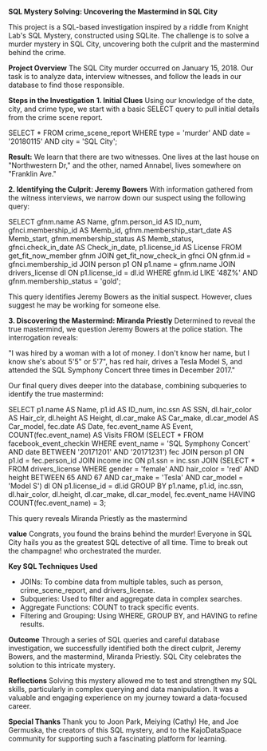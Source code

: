 **SQL Mystery Solving: Uncovering the Mastermind in SQL City**

This project is a SQL-based investigation inspired by a riddle from Knight Lab's SQL Mystery, 
constructed using SQLite. The challenge is to solve a murder mystery in SQL City, 
uncovering both the culprit and the mastermind behind the crime.

**Project Overview** 
The SQL City murder occurred on January 15, 2018. Our task is to analyze data, interview witnesses, 
and follow the leads in our database to find those responsible.

**Steps in the Investigation**
**1. Initial Clues**
Using our knowledge of the date, city, and crime type, we start 
with a basic SELECT query to pull initial details from the crime scene report.

SELECT *
FROM crime_scene_report
WHERE type = 'murder' 
  AND date = '20180115' 
  AND city = 'SQL City';

**Result:**
We learn that there are two witnesses. One lives at the last house on "Northwestern Dr," 
and the other, named Annabel, lives somewhere on "Franklin Ave."  

**2. Identifying the Culprit: Jeremy Bowers**
With information gathered from the witness interviews, 
we narrow down our suspect using the following query:


SELECT 
  gfnm.name                     AS Name,
  gfnm.person_id                AS ID_num,
  gfnci.membership_id           AS Memb_id,
  gfnm.membership_start_date    AS Memb_start,
  gfnm.membership_status        AS Memb_status,
  gfnci.check_in_date           AS Check_in_date,
  p1.license_id                 AS License 
FROM get_fit_now_member gfnm
JOIN get_fit_now_check_in gfnci   ON gfnm.id = gfnci.membership_id
JOIN person p1                    ON p1.name = gfnm.name
JOIN drivers_license dl           ON p1.license_id = dl.id
WHERE gfnm.id LIKE '48Z%' AND gfnm.membership_status = 'gold';

This query identifies Jeremy Bowers as the initial suspect. 
However, clues suggest he may be working for someone else.


**3. Discovering the Mastermind: Miranda Priestly**
Determined to reveal the true mastermind, we question Jeremy Bowers 
at the police station. The interrogation reveals:

"I was hired by a woman with a lot of money. I don't know her name, but I know she's about 5'5" or 5'7", 
has red hair, drives a Tesla Model S, and attended the SQL Symphony Concert three times in December 2017."

Our final query dives deeper into the database, combining subqueries 
to identify the true mastermind:


SELECT
  p1.name                   AS Name,
  p1.id                     AS ID_num,
  inc.ssn                   AS SSN,
  dl.hair_color             AS Hair_clr,
  dl.height                 AS Height,
  dl.car_make               AS Car_make,
  dl.car_model              AS Car_model,
  fec.date                  AS Date,
  fec.event_name            AS Event,
  COUNT(fec.event_name)     AS Visits
FROM 
  (SELECT *
   FROM facebook_event_checkin
   WHERE event_name = 'SQL Symphony Concert'
     AND date BETWEEN '20171201' AND '20171231') fec
JOIN person p1     ON p1.id = fec.person_id
JOIN income inc    ON p1.ssn = inc.ssn
JOIN 
  (SELECT *
   FROM drivers_license
   WHERE gender = 'female'
     AND hair_color = 'red'
     AND height BETWEEN 65 AND 67
     AND car_make = 'Tesla'
     AND car_model = 'Model S') dl ON p1.license_id = dl.id
GROUP BY p1.name, p1.id, inc.ssn, dl.hair_color, dl.height, 
         dl.car_make, dl.car_model, fec.event_name
HAVING COUNT(fec.event_name) = 3;

This query reveals Miranda Priestly as the mastermind 

**value**
Congrats, you found the brains behind the murder! 
Everyone in SQL City hails you as the greatest 
SQL detective of all time. Time to break out the champagne!
who orchestrated the murder.


**Key SQL Techniques Used**
- JOINs: To combine data from multiple tables, such as person, crime_scene_report, and drivers_license.
- Subqueries: Used to filter and aggregate data in complex searches.
- Aggregate Functions: COUNT to track specific events.
- Filtering and Grouping: Using WHERE, GROUP BY, and HAVING to refine results.


**Outcome**
Through a series of SQL queries and careful database investigation, we successfully identified both the direct culprit, 
Jeremy Bowers, and the mastermind, Miranda Priestly. SQL City celebrates the solution to this intricate mystery.

**Reflections**
Solving this mystery allowed me to test and strengthen my SQL skills, particularly in complex querying 
and data manipulation. It was a valuable and engaging experience on my journey toward a data-focused career.

**Special Thanks**
Thank you to Joon Park, Meiying (Cathy) He, and Joe Germuska, the creators of this SQL mystery, 
and to the KajoDataSpace community for supporting such a fascinating platform for learning.

